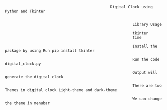
                                                   Digital Clock using Python and Tkinter
                                                             
                                                             
                                                             Library Usage
                                                             
                                                             tkinter
                                                             time
                                                             
                                                             Install the package by using Run pip install tkinter
                                                             
                                                             Run the code digital_clock.py
                                                             
                                                             Output will generate the digital clock
                                                             
                                                             There are two Themes in digital clock Light-theme and dark-theme 
                                                             
                                                             We can change the theme in menubar
